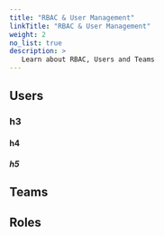```yaml
---
title: "RBAC & User Management"
linkTitle: "RBAC & User Management"
weight: 2
no_list: true
description: >
   Learn about RBAC, Users and Teams
---
```

## Users
### h3
#### h4
##### h5

## Teams

## Roles